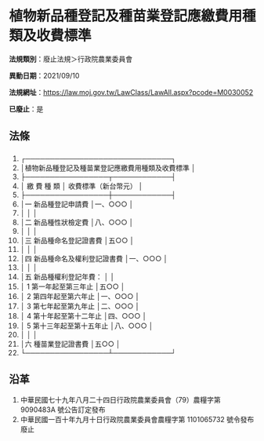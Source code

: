 # 植物新品種登記及種苗業登記應繳費用種類及收費標準

**法規類別**：廢止法規＞行政院農業委員會

**異動日期**：2021/09/10  

**法規網址**：https://law.moj.gov.tw/LawClass/LawAll.aspx?pcode=M0030052

**已廢止**：是



## 法條
##### 
1. ┌──────────────────────────────┐
1. │植物新品種登記及種苗業登記應繳費用種類及收費標準            │
1. ├─────────────────┬────────────┤
1. │      繳    費    種    類        │  收費標準（新台幣元）  │
1. ├─────────────────┼────────────┤
1. │一  新品種登記申請費              │一、○○○              │
1. │                                  │                        │
1. │二  新品種性狀檢定費              │八、○○○              │
1. │                                  │                        │
1. │三  新品種命名登記證書費          │五○○                  │
1. │                                  │                        │
1. │四  新品種命名及權利登記證書費    │一、○○○              │
1. │                                  │                        │
1. │五  新品種權利登記年費：          │                        │
1. │    1 第一年起至第三年止          │五○○                  │
1. │    2 第四年起至第六年止          │一、○○○              │
1. │    3 第七年起至第九年止          │二、○○○              │
1. │    4 第十年起至第十二年止        │四、○○○              │
1. │    5 第十三年起至第十五年止      │八、○○○              │
1. │                                  │                        │
1. │六  種苗業登記證書費              │五○○                  │
1. └─────────────────┴────────────┘

## 沿革
1. 中華民國七十九年八月二十四日行政院農業委員會（79）農糧字第 9090483A 號公告訂定發布
1. 中華民國一百十年九月十日行政院農業委員會農糧字第 1101065732 號令發布廢止
